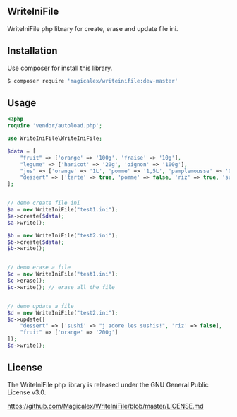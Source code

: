 ## WriteIniFile

WriteIniFile php library for create, erase and update file ini.

## Installation

Use composer for install this library.

```bash
$ composer require 'magicalex/writeinifile:dev-master'
```

## Usage

```php
<?php
require 'vendor/autoload.php';

use WriteIniFile\WriteIniFile;

$data = [
    "fruit" => ['orange' => '100g', 'fraise' => '10g'],
    "legume" => ['haricot' => '20g', 'oignon' => '100g'],
    "jus" => ['orange' => '1L', 'pomme' => '1,5L', 'pamplemousse' => '0,5L'],
    "dessert" => ['tarte' => true, 'pomme' => false, 'riz' => true, 'sushi' => false]
];


// demo create file ini
$a = new WriteIniFile("test1.ini");
$a->create($data);
$a->write();

$b = new WriteIniFile("test2.ini");
$b->create($data);
$b->write();


// demo erase a file
$c = new WriteIniFile("test1.ini");
$c->erase();
$c->write(); // erase all the file


// demo update a file
$d = new WriteIniFile("test2.ini");
$d->update([
    "dessert" => ['sushi' => "j'adore les sushis!", 'riz' => false],
    "fruit" => ['orange' => '200g']
]);
$d->write();
```

## License

The WriteIniFile php library is released under the GNU General Public License v3.0.

https://github.com/Magicalex/WriteIniFile/blob/master/LICENSE.md
